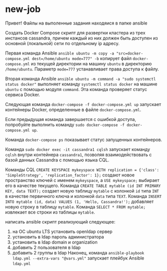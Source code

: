 # new-job
Привет! Файлы на выполенные задания находяися в папке ansible

Создать Docker Compose скрипт для развертки кластера из трех инстансов cassandra, причем каждый из них должен быть доступен из основной (локальной) сети по отдельному ip адресу.

Первая команда Ansible `ansible ubuntu -m copy -a "src=docker-compose.yml dest=/home/ubuntu mode=777" -b` копирует файл `docker-compose.yml` из текущей директории на машину `ubuntu` в директорию `/home/ubuntu`. Параметр `mode=777` устанавливает права доступа к файлу.

Вторая команда Ansible `ansible ubuntu -m command -a "sudo systemctl status docker"` выполняет команду `systemctl status docker` на машине `ubuntu` с помощью модуля `command`. Эта команда проверяет статус сервиса Docker.

Следующая команда `docker-compose -f docker-compose.yml up` запускает контейнеры Docker, определенные в файле `docker-compose.yml`.

Если предыдущая команда завершается с ошибкой доступа, попробуйте выполнить команду `sudo docker-compose -f docker-compose.yml up`.

Команда `docker-compose ps` показывает статус запущенных контейнеров.

Команда `sudo docker exec -it cassandra1 cqlsh` запускает команду `cqlsh` внутри контейнера `cassandra1`, позволяя взаимодействовать с базой данных Cassandra с помощью языка CQL.

Команды CQL `CREATE KEYSPACE mykeyspace WITH replication = {'class': 'SimpleStrategy', 'replication_factor': 1};` создают новое пространство ключей с именем `mykeyspace`, а `USE mykeyspace;` выбирает его в качестве текущего. Команда `CREATE TABLE mytable (id INT PRIMARY KEY, data TEXT);` создает новую таблицу `mytable` с колонкой `id` типа `INT` в качестве первичного ключа и колонкой `data` типа `TEXT`. Команда `INSERT INTO mytable (id, data) VALUES (1, 'Hello, Cassandra!');` добавляет новую строку в таблицу `mytable`. Команда `SELECT * FROM mytable;` извлекает все строки из таблицы `mytable`.

написать ansible скрипт реализующий следующее:
1. на ОС ubuntu LTS установить openldap сервер
2. установить в ldap пароль администратора
3. установить в ldap domain и organization
4. добавить 2 пользователя в ldap
6. добавить 2 группы в ldap
Наконец, команда `ansible-playbook ldap.yml --extra-vars "@vars.yml"` запускает плейбук Ansible `ldap.yml`